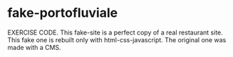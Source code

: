 # fake-portofluviale
EXERCISE CODE.
This fake-site is a perfect copy of a real restaurant site. This fake one is rebuilt only with html-css-javascript. The original one was made with a CMS.
